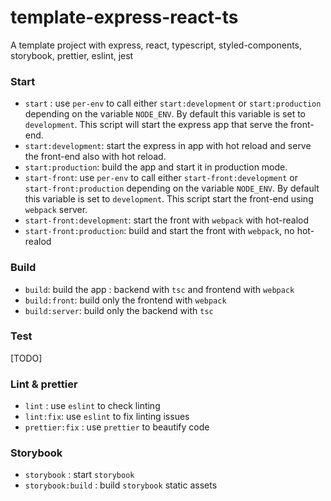 # template-express-react-ts
A template project with express, react, typescript, styled-components, storybook, prettier, eslint, jest

### Start
- `start` : use `per-env` to call either `start:development` or `start:production` depending on the variable `NODE_ENV`. By default
this variable is set to `development`. This script will start the express app that serve the front-end.
- `start:development`: start the express in app with hot reload and serve the front-end also with hot reload.
- `start:production`: build the app and start it in production mode.
- `start-front`: use `per-env` to call either `start-front:development` or `start-front:production` depending on the variable `NODE_ENV`. By default
  this variable is set to `development`. This script start the front-end using `webpack` server.
- `start-front:development`: start the front with `webpack` with hot-realod
- `start-front:production`: build and start the front with `webpack`, no hot-realod

### Build
- `build`: build the app : backend with `tsc` and frontend with `webpack`
- `build:front`: build only the frontend with `webpack`
- `build:server`: build only the backend with `tsc`

### Test

[TODO]

### Lint & prettier

- `lint` : use `eslint` to check linting
- `lint:fix`: use `eslint` to fix linting issues
- `prettier:fix` : use `prettier` to beautify code

### Storybook

- `storybook` : start `storybook`
- `storybook:build` : build `storybook` static assets
